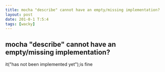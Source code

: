 ```yaml
---
title: mocha "describe" cannot have an empty/missing implementation?
layout: post
date: 201-0-1 T:5:4
tags: [wacky]
---
```

## mocha "describe" cannot have an empty/missing implementation?

it("has not been implemented yet")\;is fine

